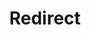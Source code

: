 ﻿---
layout: src/layouts/Redirect.astro
title: Redirect
redirect: https://yamldoc.liuyan.wang/docs/octopus-rest-api/cli/octopus-worker-listening-tentacle-create
pubDate:  2023-01-01
navSearch: false
navSitemap: false
navMenu: false
---
